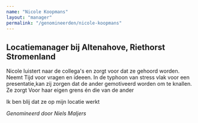 ```yaml
---
name: "Nicole Koopmans"
layout: "manager"
permalink: "/genomineerden/nicole-koopmans"
---
```

## Locatiemanager bij Altenahove, Riethorst Stromenland
Nicole luistert naar de collega's en zorgt voor dat ze gehoord worden. Neemt Tijd voor vragen en ideeen. In de typhoon van stress vlak voor een presentatie,kan zij zorgen dat de ander gemotiveerd worden om te knallen. Ze zorgt Voor haar eigen grens én die van de ander

Ik ben blij dat ze op mijn locatie werkt

_Genomineerd door Niels Maljers_
